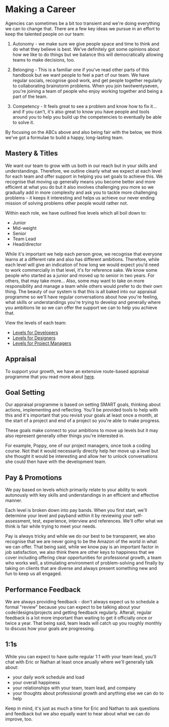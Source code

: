 # Making a Career

Agencies can sometimes be a bit too transient and we're doing everything we can to change that. There are a few key ideas we pursue in an effort to keep the talented people on our team:

1. Autonomy - we make sure we give people space and time to think and do what they believe is best. We've definitely got some opinions about how we like to do things but we balance this will democratically allowing teams to make decisions, too. 

2. Belonging - This is a familiar one if you've read other parts of this handbook but we want people to feel a part of our team. We have regular socials, recognise good work, and get people together regularly to collaborating brainstorm problems. When you join twotwentyseven, you're joining a team of people who enjoy working together and being a part of the team. 

3. Competency - It feels great to see a problem and know how to fix it... and if you can't, it's also great to know you have people and tools around you to help you build up the competencies to eventually be able to solve it. 

By focusing on the ABCs above and also being fair with the below, we think we've got a formulae to build a happy, long-lasting team. 

## Mastery & Titles

We want our team to grow with us both in our reach but in your skills and understandings. Therefore, we outline clearly what we expect at each level for each team and offer support in helping you set goals to achieve this. We recognise that moving up generally means you become better and more efficient at what you do but it also involves challenging you more so we gradually add in more complexity and ask you to tackle more challenging problems – it keeps it interesting and helps us achieve our never ending mission of solving problems other people would rather not. 

Within each role, we have outlined five levels which all boil down to:

* Junior 
* Mid-weight
* Senior
* Team Lead
* Head/director

While it's important we help each person grow, we recognise that everyone learns at a different rate and also has different ambitions. Therefore, while each level will give an indication of how long we would expect you'd need to work commercially in that level, it's for reference sake. We know some people who started as a junior and moved up to senior in two years. For others, that may take more... Also, some may want to take on more responsibility and manage a team while others would prefer to do their own thing. The beauty of our system is that this is all baked into our appraisal programme so we'll have regular conversations about how you're feeling, what skills or understandings you're trying to develop and generally where you ambitions lie so we can offer the support we can to help you achieve that. 

View the levels of each team:

* [Levels for Developers](https://github.com/twotwentyseven/handbook/blob/master/levels-for-developers.md)
* [Levels for Designers](https://github.com/twotwentyseven/handbook/blob/master/levels-for-designers.md)
* [Levels for Project Managers](https://github.com/twotwentyseven/handbook/blob/master/levels-for-project-managers.md)

## Appraisal

To support your growth, we have an extensive route-based appraisal programme that you read more about [here](https://github.com/twotwentyseven/handbook/blob/master/appraisal-programme.md). 

## Goal Setting

Our appraisal programme is based on setting SMART goals, thinking about actions, implementing and reflecting. You'll be provided tools to help with this and it's important that you revisit your goals at least once a month, at the start of a project and end of a project so you're able to make progress. 

These goals make connect to your ambitions to move up levels but it may also represent generally other things you're interested in. 

For example, Poppy, one of our project managers, once took a coding course. Not that it would necessarily directly help her move up a level but she thought it would be interesting and allow her to unlock conversations she could then have with the development team. 

## Pay & Promotions

We pay based on levels which primarily relate to your ability to work autonously with key skills and understandings in an efficient and effective manner. 

Each level is broken down into pay bands. When you first start, we'll determine your level and payband within it by reviewing your self-assessment, test, experience, interview and references. We'll offer what we think is fair while trying to meet your needs. 

Pay is always tricky and while we do our best to be transparent, we also recognise that we are never going to be the Amazon of the world in what we can offer. That being said, while we know pay is an important factor in job satisfaction, we also think there are other keys to happiness that we cover including offering clear opportunities for professional growth, a team who works well, a stimulating environment of problem-solving and finally by taking on clients that are diverse and always present something new and fun to keep us all engaged. 

## Performance Feedback

We are always providing feedback - don't always expect us to schedule a formal "review" because you can expect to be talking about your code/designs/projects and getting feedback regularly. Afterall, regular feedback is a lot more important than waiting to get it officially once or twice a year. That being said, team leads will catch up you roughly monthly to discuss how your goals are progressing.  


## 1:1s

While you can expect to have quite regular 1:1 with your team lead, you'll chat with Eric or Nathan at least once anually where we'll generally talk about:
- your daily work schedule and load
- your overall happiness
- your relationships with your team, team lead, and company
- your thoughts about professional growth and anything else we can do to help

Keep in mind, it's just as much a time for Eric and Nathan to ask questions and feedback but we also equally want to hear about what we can do improve, too. 
